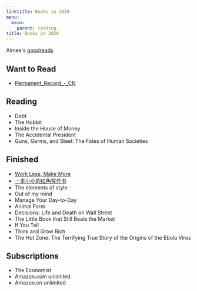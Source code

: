 ```yaml
---
linktitle: Books in 2020
menu:
  main:
    parent: reading
title: Books in 2020
---
```


Aimee's [goodreads](https://www.goodreads.com/user/show/90889710-aimee-zhu)

## Want to Read

- [Permanent_Record_-_CN](https://a.temporaryrecord.com/Permanent_Record_-_CN_edition_with_underlined_redactions.pdf)

## Reading

- Debt
- The Hobbit
- Inside the House of Money 
- The Accidental President
- Guns, Germs, and Steel: The Fates of Human Societies

## Finished

- [Work Less, Make More](https://www.goodreads.com/notes/36992849-work-less-make-more/90889710-aimee-zhu?ref=bsop)
- [一本小小的红色写作书](https://www.goodreads.com/book/show/35561327)
- The elements of style
- Out of my mind
- Manage Your Day-to-Day
- Animal Farm
- Decisions: Life and Death on Wall Street
- The Little Book that Still Beats the Market
- If You Tell
- Think and Grow Rich
- The Hot Zone: The Terrifying True Story of the Origins of the Ebola Virus


## Subscriptions

- The Economist
- Amazon.com unlimited
- Amazon.cn unlimited 
